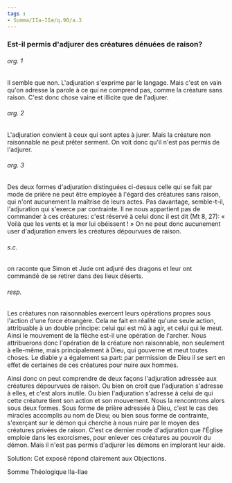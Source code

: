 ```yaml
---
tags : 
- Summa/IIa-IIæ/q.90/a.3
---
```


### Est-il permis d'adjurer des créatures dénuées de raison?

###### arg. 1
Il semble que non. L'adjuration s'exprime par le langage. Mais c'est en vain qu'on adresse la parole à ce qui ne comprend pas, comme la créature sans raison. C'est donc chose vaine et illicite que de l'adjurer. 

###### arg. 2
L'adjuration convient à ceux qui sont aptes à jurer. Mais la créature non raisonnable ne peut prêter serment. On voit donc qu'il n'est pas permis de l'adjurer. 

###### arg. 3
Des deux formes d'adjuration distinguées ci-dessus celle qui se fait par mode de prière ne peut être employée à l'égard des créatures sans raison, qui n'ont aucunement la maîtrise de leurs actes. Pas davantage, semble-t-il, l'adjuration qui s'exerce par contrainte. Il ne nous appartient pas de commander à ces créatures: c'est réservé à celui donc il est dit (Mt 8, 27): « Voilà que les vents et la mer lui obéissent ! » On ne peut donc aucunement user d'adjuration envers les créatures dépourvues de raison. 

###### s.c.
on raconte que Simon et Jude ont adjuré des dragons et leur ont commandé de se retirer dans des lieux déserts. 

###### resp.
Les créatures non raisonnables exercent leurs opérations propres sous l'action d'une force étrangère. Cela ne fait en réalité qu'une seule action, attribuable à un double principe: celui qui est mû à agir, et celui qui le meut. Ainsi le mouvement de la flèche est-il une opération de l'archer. Nous attribuerons donc l'opération de la créature non raisonnable, non seulement à elle-même, mais principalement à Dieu, qui gouverne et meut toutes choses. Le diable y a également sa part: par permission de Dieu il se sert en effet de certaines de ces créatures pour nuire aux hommes. 

Ainsi donc on peut comprendre de deux façons l'adjuration adressée aux créatures dépourvues de raison. Ou bien on croit que l'adjuration s'adresse à elles, et c'est alors inutile. Ou bien l'adjuration s'adresse à celui de qui cette créature tient son action et son mouvement. Nous la rencontrons alors sous deux formes. Sous forme de prière adressée à Dieu, c'est le cas des miracles accomplis au nom de Dieu; ou bien sous forme de contrainte, s'exerçant sur le démon qui cherche à nous nuire par le moyen des créatures privées de raison. C'est ce dernier mode d'adjuration que l'Église emploie dans les exorcismes, pour enlever ces créatures au pouvoir du démon. Mais il n'est pas permis d'adjurer les démons en implorant leur aide. 

Solution: Cet exposé répond clairement aux Objections. 

Somme Théologique IIa-IIae 

